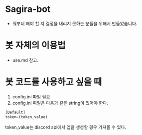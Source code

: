
# Sagira-bot

- 뭐부터 해야 할 지 결정을 내리지 못하는 분들을 위해서 만들었습니다.

# 봇 자체의 이용법

- use.md 참고.

# 봇 코드를 사용하고 싶을 때

1. config.ini 파일 필요
2. config.ini 파일은 다음과 같은 string이 있어야 한다.

```python
[Default]
token=(token_value)
```

token_value는 discord api에서 앱을 생성할 경우 가져올 수 있다.

